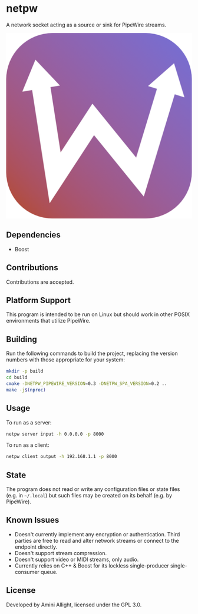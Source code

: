 # netpw

A network socket acting as a source or sink for PipeWire streams.

![](doc/icon.png)

## Dependencies

- Boost

## Contributions

Contributions are accepted.

## Platform Support

This program is intended to be run on Linux but should work in other POSIX environments that utilize PipeWire.

## Building

Run the following commands to build the project, replacing the version numbers with those appropriate for your system:

```sh
mkdir -p build
cd build
cmake -DNETPW_PIPEWIRE_VERSION=0.3 -DNETPW_SPA_VERSION=0.2 ..
make -j$(nproc)
```

## Usage

To run as a server:

```sh
netpw server input -h 0.0.0.0 -p 8000
```

To run as a client:

```sh
netpw client output -h 192.168.1.1 -p 8000
```

## State

The program does not read or write any configuration files or state files (e.g. in `~/.local`) but such files may be created on its behalf (e.g. by PipeWire).

## Known Issues

- Doesn't currently implement any encryption or authentication. Third parties are free to read and alter network streams or connect to the endpoint directly.
- Doesn't support stream compression.
- Doesn't support video or MIDI streams, only audio.
- Currently relies on C++ & Boost for its lockless single-producer single-consumer queue.

## License

Developed by Amini Allight, licensed under the GPL 3.0.
